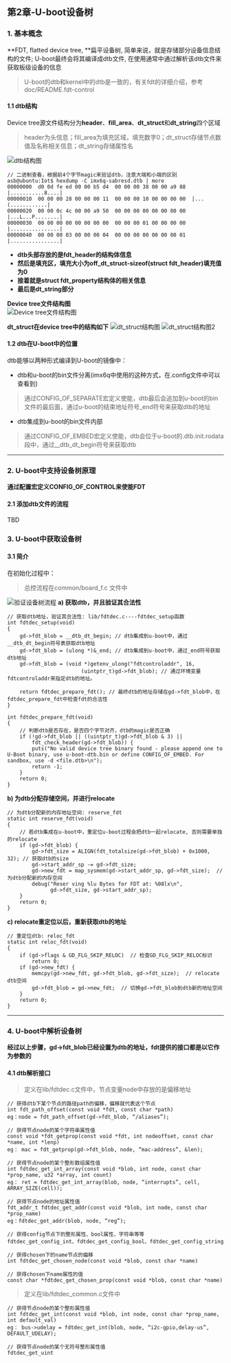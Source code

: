 ## **第2章-U-boot设备树**
### **1. 基本概念**
**FDT, flatted device tree, **扁平设备树, 简单来说，就是存储部分设备信息结构的文件; U-boot最终会将其编译成dtb文件, 在使用通常中通过解析该dtb文件来获取板级设备的信息
> U-boot的dtb和kernel中的dtb是一致的，有关fdt的详细介绍，参考doc/README.fdt-control

#### **1.1 dtb结构**
Device tree源文件结构分为**header**、**fill_area**、**dt_struct**和**dt_string**四个区域  
> header为头信息；fill_area为填充区域，填充数字0；dt_struct存储节点数值及名称相关信息；dt_string存储属性名


![dtb结构图](./images/dtb_struct.png)

```
// 二进制查看，根据前4个字节magic来验证dtb，注意大端和小端的区别
asb@ubuntu:Iot$ hexdump -C imx6q-sabresd.dtb | more
00000000  d0 0d fe ed 00 00 b5 d4  00 00 00 38 00 00 a9 88  |...........8....|
00000010  00 00 00 28 00 00 00 11  00 00 00 10 00 00 00 00  |...(............|
00000020  00 00 0c 4c 00 00 a9 50  00 00 00 00 00 00 00 00  |...L...P........|
00000030  00 00 00 00 00 00 00 00  00 00 00 01 00 00 00 00  |................|
00000040  00 00 00 03 00 00 00 04  00 00 00 00 00 00 00 01  |................|
```

- **dtb头部存放的是fdt_header的结构体信息**
- **然后是填充区，填充大小为off_dt_struct-sizeof(struct fdt_header)填充值为0**
- **接着就是struct fdt_property结构体的相关信息**
- **最后是dt_string部分**

**Device tree文件结构图**  
![Device tree文件结构图](./images/device_file.png)

**dt_struct在device tree中的结构如下**
![dt_struct结构图](./images/dt_struct.png)
![dt_struct结构图2](./images/dt_struct_2.jpg)

#### **1.2 dtb在U-boot中的位置**
dtb能够以两种形式编译到U-boot的镜像中：
- dtb和u-boot的bin文件分离(imx6q中使用的这种方式，在.config文件中可以查看到)
> 通过CONFIG_OF_SEPARATE宏定义使能，dtb最后会追加到u-boot的bin文件的最后面，通过u-boot的结束地址符号_end符号来获取dtb的地址

- dtb集成到u-boot的bin文件内部
> 通过CONFIG_OF_EMBED宏定义使能，dtb会位于u-boot的.dtb.init.rodata段中，通过__dtb_dt_begin符号来获取dtb

-----

### **2. U-boot中支持设备树原理**
**通过配置宏定义CONFIG_OF_CONTROL来使能FDT**

#### **2.1 添加dtb文件的流程**
TBD

### **3. U-boot中获取设备树**
#### **3.1 简介**
在初始化过程中：
> 总控流程在common/board_f.c 文件中

![验证设备树流程](./images/fdtdec_setup.png)
**a) 获取dtb，并且验证其合法性**
```
// 获取dtb地址，验证其合法性: lib/fdtdec.c----fdtdec_setup函数
int fdtdec_setup(void)
{
    gd->fdt_blob = __dtb_dt_begin; // dtb集成到u-boot中，通过__dtb_dt_begin符号表获取dtb地址
    gd->fdt_blob = (ulong *)&_end; // dtb集成到u-boot中，通过_end符号获取dtb地址
    gd->fdt_blob = (void *)getenv_ulong("fdtcontroladdr", 16,
                        (uintptr_t)gd->fdt_blob); // 通过环境变量fdtcontroladdr来指定dtb的地址。

    return fdtdec_prepare_fdt(); // 最终dtb的地址存储在gd->fdt_blob中，在fdtdec_prepare_fdt中检查fdt的合法性
}

int fdtdec_prepare_fdt(void)
{
    // 判断dtb是否存在，是否四个字节对齐，dtb的magic是否正确
    if (!gd->fdt_blob || ((uintptr_t)gd->fdt_blob & 3) ||
        fdt_check_header(gd->fdt_blob)) {
        puts("No valid device tree binary found - please append one to U-Boot binary, use u-boot-dtb.bin or define CONFIG_OF_EMBED. For sandbox, use -d <file.dtb>\n");
        return -1;
    }
    return 0;
}

```

**b) 为dtb分配存储空间，并进行relocate**  
```
// 为dtb分配新的内存地址空间: reserve_fdt
static int reserve_fdt(void)
{
    // 若dtb集成在u-boot中，重定位u-boot过程会把dtb一起relocate, 否则需要单独的relocate
    if (gd->fdt_blob) {
        gd->fdt_size = ALIGN(fdt_totalsize(gd->fdt_blob) + 0x1000, 32); // 获取dtb的size
        gd->start_addr_sp -= gd->fdt_size;
        gd->new_fdt = map_sysmem(gd->start_addr_sp, gd->fdt_size);  // 为dtb分配新的内存空间
        debug("Reser ving %lu Bytes for FDT at: %08lx\n",
              gd->fdt_size, gd->start_addr_sp);
    }
    return 0;
}
```

**c) relocate重定位以后，重新获取dtb的地址**

```
// 重定位dtb: reloc_fdt
static int reloc_fdt(void)
{
    if (gd->flags & GD_FLG_SKIP_RELOC)  // 检查GD_FLG_SKIP_RELOC标识
        return 0;
    if (gd->new_fdt) {
        memcpy(gd->new_fdt, gd->fdt_blob, gd->fdt_size);  // relocate dtb空间
        gd->fdt_blob = gd->new_fdt;  // 切换gd->fdt_blob到dtb新的地址空间
    }
    return 0;
}

```
--------

### **4. U-boot中解析设备树**
**经过以上步骤，gd->fdt_blob已经设置为dtb的地址，fdt提供的接口都是以它作为参数的**

#### **4.1 dtb解析接口**
> 定义在lib/fdtdec.c文件中，节点变量node中存放的是偏移地址

```
// 获得dtb下某个节点的路径path的偏移，偏移就代表这个节点
int fdt_path_offset(const void *fdt, const char *path)
eg：node = fdt_path_offset(gd->fdt_blob, “/aliases”);

// 获得节点node的某个字符串属性值
const void *fdt_getprop(const void *fdt, int nodeoffset, const char *name, int *lenp)
eg： mac = fdt_getprop(gd->fdt_blob, node, “mac-address”, &len);

// 获得节点node的某个整形数组属性值
int fdtdec_get_int_array(const void *blob, int node, const char *prop_name, u32 *array, int count)
eg： ret = fdtdec_get_int_array(blob, node, “interrupts”, cell, ARRAY_SIZE(cell));

// 获得节点node的地址属性值
fdt_addr_t fdtdec_get_addr(const void *blob, int node, const char *prop_name)
eg：fdtdec_get_addr(blob, node, “reg”);

// 获得config节点下的整形属性、bool属性、字符串等等
fdtdec_get_config_int、fdtdec_get_config_bool、fdtdec_get_config_string

// 获得chosen下的name节点的偏移
int fdtdec_get_chosen_node(const void *blob, const char *name)

// 获得chosen下name属性的值
const char *fdtdec_get_chosen_prop(const void *blob, const char *name)
```

> 定义在lib/fdtdec_common.c文件中

```
// 获得节点node的某个整形属性值
int fdtdec_get_int(const void *blob, int node, const char *prop_name, int default_val)
eg： bus->udelay = fdtdec_get_int(blob, node, “i2c-gpio,delay-us”, DEFAULT_UDELAY);

// 获得节点node的某个无符号整形属性值
fdtdec_get_uint
```
